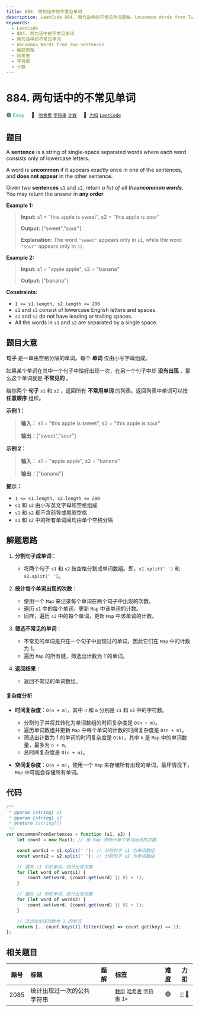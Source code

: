 ```yaml
---
title: 884. 两句话中的不常见单词
description: LeetCode 884. 两句话中的不常见单词题解，Uncommon Words from Two Sentences，包含解题思路、复杂度分析以及完整的 JavaScript 代码实现。
keywords:
  - LeetCode
  - 884. 两句话中的不常见单词
  - 两句话中的不常见单词
  - Uncommon Words from Two Sentences
  - 解题思路
  - 哈希表
  - 字符串
  - 计数
---
```


# 884. 两句话中的不常见单词

🟢 <font color=#15bd66>Easy</font>&emsp; 🔖&ensp; [`哈希表`](/tag/hash-table.md) [`字符串`](/tag/string.md) [`计数`](/tag/counting.md)&emsp; 🔗&ensp;[`力扣`](https://leetcode.cn/problems/uncommon-words-from-two-sentences) [`LeetCode`](https://leetcode.com/problems/uncommon-words-from-two-sentences)

## 题目

A **sentence** is a string of single-space separated words where each word
consists only of lowercase letters.

A word is **uncommon** if it appears exactly once in one of the sentences, and
**does not appear** in the other sentence.

Given two **sentences** `s1` and `s2`, return _a list of all the**uncommon words**_. You may return the answer in **any order**.

**Example 1:**

> **Input:** s1 = "this apple is sweet", s2 = "this apple is sour"
>
> **Output:** ["sweet","sour"]
>
> **Explanation:**
> The word `"sweet"` appears only in `s1`, while the word `"sour"` appears only
> in `s2`.

**Example 2:**

> **Input:** s1 = "apple apple", s2 = "banana"
>
> **Output:** ["banana"]

**Constraints:**

- `1 <= s1.length, s2.length <= 200`
- `s1` and `s2` consist of lowercase English letters and spaces.
- `s1` and `s2` do not have leading or trailing spaces.
- All the words in `s1` and `s2` are separated by a single space.

## 题目大意

**句子** 是一串由空格分隔的单词。每个 **单词** 仅由小写字母组成。

如果某个单词在其中一个句子中恰好出现一次，在另一个句子中却 **没有出现** ，那么这个单词就是 **不常见的** 。

给你两个 **句子** `s1` 和 `s2` ，返回所有 **不常用单词** 的列表。返回列表中单词可以按 **任意顺序** 组织。

**示例 1：**

> **输入：** s1 = "this apple is sweet", s2 = "this apple is sour"
>
> **输出：**["sweet","sour"]

**示例 2：**

> **输入：** s1 = "apple apple", s2 = "banana"
>
> **输出：**["banana"]

**提示：**

- `1 <= s1.length, s2.length <= 200`
- `s1` 和 `s2` 由小写英文字母和空格组成
- `s1` 和 `s2` 都不含前导或尾随空格
- `s1` 和 `s2` 中的所有单词间均由单个空格分隔

## 解题思路

1. **分割句子成单词**：

   - 将两个句子 `s1` 和 `s2` 按空格分割成单词数组。即，`s1.split(' ')` 和 `s2.split(' ')`。

2. **统计每个单词出现的次数**：

   - 使用一个 `Map` 来记录每个单词在两个句子中出现的次数。
   - 遍历 `s1` 中的每个单词，更新 `Map` 中该单词的计数。
   - 同样，遍历 `s2` 中的每个单词，更新 `Map` 中该单词的计数。

3. **筛选不常见的单词**：

   - 不常见的单词是只在一个句子中出现过的单词，因此它们在 `Map` 中的计数为 1。
   - 遍历 `Map` 的所有键，筛选出计数为 1 的单词。

4. **返回结果**：
   - 返回不常见的单词数组。

#### 复杂度分析

- **时间复杂度**：`O(n + m)`，其中 `n` 和 `m` 分别是 `s1` 和 `s2` 中的字符数。

  - 分割句子并将其转化为单词数组的时间复杂度是 `O(n + m)`。
  - 遍历单词数组并更新 `Map` 中每个单词的计数的时间复杂度是 `O(n + m)`。
  - 筛选出计数为 1 的单词的时间复杂度是 `O(k)`，其中 `k` 是 `Map` 中的单词数量，最多为 `n + m`。
  - 总时间复杂度是 `O(n + m)`。

- **空间复杂度**：`O(n + m)`，使用一个 `Map` 来存储所有出现的单词，最坏情况下，`Map` 中可能会存储所有单词。

## 代码

```javascript
/**
 * @param {string} s1
 * @param {string} s2
 * @return {string[]}
 */
var uncommonFromSentences = function (s1, s2) {
	let count = new Map(); // 用 Map 来统计每个单词出现的次数

	const words1 = s1.split(' '); // 分割句子 s1 为单词数组
	const words2 = s2.split(' '); // 分割句子 s2 为单词数组

	// 遍历 s1 中的单词，统计出现次数
	for (let word of words1) {
		count.set(word, (count.get(word) || 0) + 1);
	}

	// 遍历 s2 中的单词，统计出现次数
	for (let word of words2) {
		count.set(word, (count.get(word) || 0) + 1);
	}

	// 过滤出出现次数为 1 的单词
	return [...count.keys()].filter((key) => count.get(key) == 1);
};
```

## 相关题目

<!-- prettier-ignore -->
| 题号 | 标题 | 题解 | 标签 | 难度 | 力扣 |
| :------: | :------ | :------: | :------ | :------: | :------: |
| 2085 | 统计出现过一次的公共字符串 |  |  [`数组`](/tag/array.md) [`哈希表`](/tag/hash-table.md) [`字符串`](/tag/string.md) `1+` | 🟢 | [🀄️](https://leetcode.cn/problems/count-common-words-with-one-occurrence) [🔗](https://leetcode.com/problems/count-common-words-with-one-occurrence) |